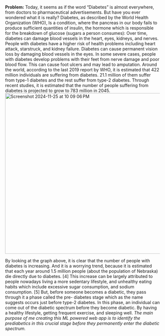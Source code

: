 **Problem:**
Today, it seems as if the word “Diabetes” is almost everywhere, from doctors to pharmaceutical advertisements. But have you ever wondered what it is really? Diabetes, as described by the World Health Organization (WHO), Is a condition, where the pancreas in our body fails to produce sufficient quantities of insulin, the hormone which is responsible for the breakdown of glucose (sugars a person consumes):
Over time, diabetes can damage blood vessels in the heart, eyes, kidneys, and nerves.
People with diabetes have a higher risk of health problems including heart attack, starstruck, and kidney failure. Diabetes can cause permanent vision loss by damaging blood vessels in the eyes. In some severe cases, people with diabetes develop problems with their feet from nerve damage and poor blood flow. This can cause foot ulcers and may
lead to amputation.
Around the world, according to the last 2019 report by WHO, it is estimated that 422 million individuals are suffering from diabetes. 21.1 million of them suffer from type-1 diabetes and the rest suffer from type-2 diabetes. Through recent studies, it is estimated that the number of people suffering from diabetes is projected to grow to 783 million in
2045.
 <img width="523" alt="Screenshot 2024-11-25 at 10 09 06 PM" src="https://github.com/user-attachments/assets/42344ddf-75d4-49af-81f0-4fd212c659c9">

By looking at the graph above, it is clear that the number of people with diabetes is increasing. And it is a worrying trend, because it is estimated that each year around 1.5 million people (about the population of Nebraska) die directly due to diabetes. [4]
This increase can be largely attributed to people nowadays living a more sedentary lifestyle, and unhealthy eating habits which include excessive sugar consumption, and sodium consumption. [5]
But, before someone becomes a diabetic, they pass through it a phase called the pre- diabetes stage which as the name suggests occurs just before type-2 diabetes. In this phase, an individual can come out of the diabetic spectrum before they become diabetic. By having a healthy lifestyle, getting frequent exercise, and sleeping well.
*The main purpose of me creating this ML powered web app is to identify the prediabetics in this crucial stage before they permanently enter the diabetic spectrum.*
